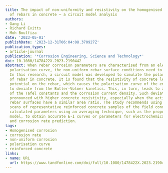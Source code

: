 ```yaml
---
title: The impact of non-uniformity and resistivity on the homogenised corrosion parameters
  of rebars in concrete – a circuit model analysis
authors:
- Gang Li
- Richard Evitts
- Moh Boulfiza
date: '2023-05-01'
publishDate: '2023-12-31T06:04:08.370927Z'
publication_types:
- article-journal
publication: '*Corrosion Engineering, Science and Technology*'
doi: 10.1080/1478422X.2023.2190442
abstract: When rebar corrosion parameters are characterised from an electrochemical
  polarisation curve, the non-uniform rebar surface conditions need to be considered.
  In this research, a circuit model was developed to simulate the polarisation behaviour
  of rebar in concrete. It is found that the resistivity of concrete leads to non-uniform
  potential on the rebar, which causes the polarisation curve of the entire rebar
  to deviate from the Butler–Volmer kinetics. This, in turn, leads to an overestimation
  of the Tafel constants and the corrosion current density. Such deviations are more
  pronounced with higher concrete resistivity, especially when the active and passive
  rebar surfaces have a similar area ratio. The study recommends using potentiodynamic
  scans of representative reinforced concrete samples of the field conditions or the
  calculated parameters using an averaging technique, such as the proposed circuit
  model, to obtain accurate E-I curves or parameters for electrochemical modelling
  and corrosion rate prediction.
tags:
- Homogenised corrosion
- corrosion rate
- non-uniform corrosion
- polarisation curve
- reinforced concrete
links:
- name: URL
  url: https://www.tandfonline.com/doi/full/10.1080/1478422X.2023.2190442
---
```

